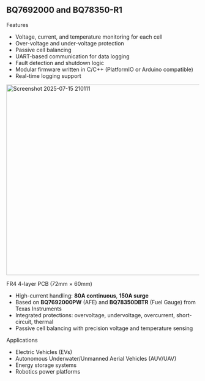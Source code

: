 ## BQ7692000 and BQ78350-R1

Features
- Voltage, current, and temperature monitoring for each cell
- Over-voltage and under-voltage protection
- Passive cell balancing
- UART-based communication for data logging
- Fault detection and shutdown logic
- Modular firmware written in C/C++ (PlatformIO or Arduino compatible)
- Real-time logging support
  
<img width="662" height="497" alt="Screenshot 2025-07-15 210111" src="https://github.com/user-attachments/assets/6d05ae20-da39-4e15-940d-01c5d23675eb" />

FR4 4-layer PCB (72mm × 60mm)
- High-current handling: **80A continuous**, **150A surge**
- Based on **BQ7692000PW** (AFE) and **BQ78350DBTR** (Fuel Gauge) from Texas Instruments
- Integrated protections: overvoltage, undervoltage, overcurrent, short-circuit, thermal
- Passive cell balancing with precision voltage and temperature sensing

Applications
- Electric Vehicles (EVs)
- Autonomous Underwater/Unmanned Aerial Vehicles (AUV/UAV)
- Energy storage systems
- Robotics power platforms
